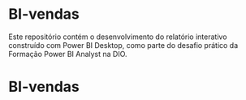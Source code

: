 # BI-vendas
Este repositório contém o desenvolvimento do relatório interativo construído com Power BI Desktop, como parte do desafio prático da Formação Power BI Analyst na DIO.
# BI-vendas
